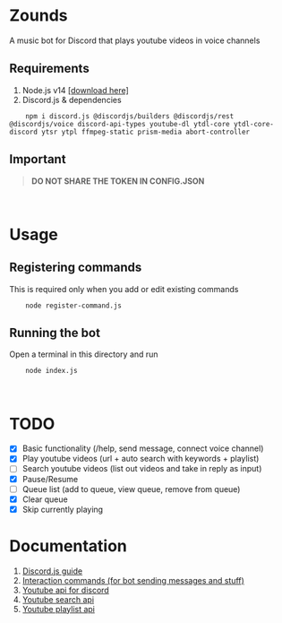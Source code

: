 # Zounds
A music bot for Discord that plays youtube videos in voice channels

## Requirements
1. Node.js v14 [[download here]](https://nodejs.org/en/)
2. Discord.js & dependencies 
```
    npm i discord.js @discordjs/builders @discordjs/rest @discordjs/voice discord-api-types youtube-dl ytdl-core ytdl-core-discord ytsr ytpl ffmpeg-static prism-media abort-controller
```

## Important
> **DO NOT SHARE THE TOKEN IN CONFIG.JSON**

<br>

# Usage
## Registering commands 
This is required only when you add or edit existing commands <br>
```
    node register-command.js
```

## Running the bot
Open a terminal in this directory and run <br>
```
    node index.js
```

<br>

# TODO
- [x] Basic functionality (/help, send message, connect voice channel)
- [x] Play youtube videos (url + auto search with keywords + playlist)
- [ ] Search youtube videos (list out videos and take in reply as input)
- [x] Pause/Resume
- [ ] Queue list (add to queue, view queue, remove from queue)
- [x] Clear queue
- [x] Skip currently playing

# Documentation
1. [Discord.js guide](https://discordjs.guide/)
2. [Interaction commands (for bot sending messages and stuff)](https://discord.js.org/#/docs/main/stable/class/CommandInteraction)
3. [Youtube api for discord](https://www.npmjs.com/package/ytdl-core-discord)
4. [Youtube search api](https://www.npmjs.com/package/ytsr)
5. [Youtube playlist api](https://www.npmjs.com/package/ytpl)